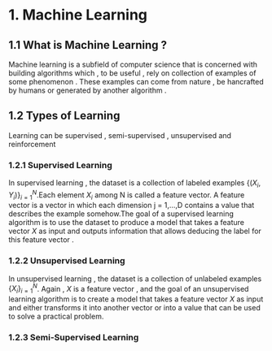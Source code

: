 # 1. Machine Learning

## 1.1 What is Machine Learning ?
Machine learning is a subfield of computer science that is concerned with building algorithms which , to be useful , rely on collection of
examples of some phenomenon . These examples can come from nature , be hancrafted by humans or generated by
another algorithm .
## 1.2 Types of Learning
Learning can be supervised , semi-supervised , unsupervised and reinforcement

### 1.2.1 Supervised Learning
In supervised learning , the dataset is a  collection of labeled examples $\{(X_i,Y_i)\}_{i=1}^N$.Each element
$X_i$ among N is called a feature vector. A feature vector is a vector in which each dimension j = 1,...,D
contains a value that describes the example somehow.The goal of a supervised learning algorithm is to use
the dataset to produce a model that takes a feature vector $X$ as input and outputs information that allows
deducing the label for this feature vector .

### 1.2.2 Unsupervised Learning
In unsupervised learning , the dataset is a collection of unlabeled examples $\{X_i\}_{i=1}^N$. Again ,
$X$ is a feature vector , and the goal of an unsupervised learning algorithm is to create a model that
takes a feature vector $X$ as input and either transforms it into another vector or into a value that can
be used to solve a practical problem.

### 1.2.3 Semi-Supervised Learning
In semi-supervised learning , the dataset contains both labeled and unlabeled examples.Usually , the quantity
of unlabeled examples is much higher than the number of labeled examples.The goal of a semi-supervised
learning algorithm is to hope that using many unlabeled examples can help the learning algorithm to find a
better model

### 1.2.4 Reinforcement Learning
Reinforcement learning is a subfield of machine learning where the machine lives in an environment and is capable of
perceiving the state fo that environment as a vector of features .The machine can execute actions in every
state. Different actions bring different rewards and could also move the machine to another state of the
environment.The goal of a reinforcement learning algorithm is to learn a policy. A policy is a function $f$
that takes the feature vector of a state as input and outputs an optimal actiont to execute in that state.

# Notations and Definitions

## 2.1 Derivative and Gradient
A derivative $f`$ of  a function f is a function or a value that describes how fast f grows or
decrease . If the derivative is a constant value , liek 5 or -3 , then the function grows or
decreases constantly at any point of x of its domain . If the derivative $f`$ is function , then
the function f grow at a different pace in different regions of its domain. If the derivative of
$f$ is positive at some point $x$ , then the function $f$ grows at this point. If the derivative of
$f$ is negative at some point $x$ , then the function $f$ decrease at this point . The derivative
of zero at $x$ means that the function's slope at $x$ is horizontal.

Gradient is the generalization of derivative for functions that take several inputs (or one input
in the form of a vector or some other complex structure). A gradient of a function in a vector
of partial derivatives . You can look at finding a partial derivative of a function as the
process of finding the derivative by focusing on one of the function's inputs and by considering
all other inputs as constant values.

## 2.2 Random Variable
A random variable , usually written as an italic capital letter , like $X$ , is a variable whose
possible values are numerical outcomes of a random phenomenon . There are two types of random variables:
discrete and continuous .

A discrete random variables takes on only a countable number of distinct values such as red , yellow or
1 , 2 ,3 .

Probablity Mass Function(pmf) = $Pr(X = red) = 0.3 $ . Each probability in a probability maass function is a
value greater than or equal to 0. The sum of probabilities equals 1 .

A continuous random variable takes an infinite number of possible values in some interval. Examples include height,
weight and time . Because the number of values of a continuous random variable $X$ is infinite , the probability
$Pr(X == c)$ for any c is 0 . Therefore , instead of the list of probabilities , the probability distribution
of a continuous random variable is described by a probability density function(pdf).The pdf is  a function
whose codomain is nonnegative and the area under the curve is eequal to 1 .

$EX[X]=\sum_{i=1}^{k}{x_i}{Pr}{(X = {x_i}} = {x_1}{Pr(X = {x_1})}+{x_2}{Pr(X = {x_2})}+...+{x_k}{Pr(X = {x_k})}$
$EX[X]=\int_{mathbb{R}} xf_x(x)dx$

## 2.3 Bayes Rule
The conditional probablity $Pr(X==x | Y == y)$ is the probability of the random variable $\mathbb{X}$ to have a specific value $x$ given that
another random variable $\mathbb{Y} has a specific value of $y$ . The Bayes' Rule(also knows as the Bayes' Theorem) stipulates that

$Pr(X = x | Y = y) = \frac {Pr(Y = y| X = x)Pr(X = x)} {Pr(Y = y)}.
